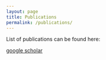 ```yaml
---
layout: page
title: Publications
permalink: /publications/
---
```


List of publications can be found here: 

[google scholar](https://scholar.google.com/citations?hl=en&view_op=list_works&user=wtJUac0AAAAJ)
